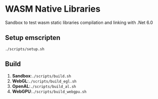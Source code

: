 # WASM Native Libraries

Sandbox to test wasm static libraries compilation and linking with .Net 6.0

## Setup emscripten

`./scripts/setup.sh`

## Build

1. **Sandbox**:`./scripts/build.sh`
1. **WebGL**:`./scripts/build_egl.sh`
1. **OpenAL**:`./scripts/build_al.sh`
1. **WebGPU**:`./scripts/build_webgpu.sh`

